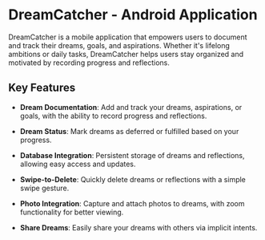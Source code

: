 # DreamCatcher - Android Application
DreamCatcher is a mobile application that empowers users to document and track their dreams, goals, and aspirations. Whether it's lifelong ambitions or daily tasks, DreamCatcher helps users stay organized and motivated by recording progress and reflections.

## Key Features
- **Dream Documentation**: Add and track your dreams, aspirations, or goals, with the ability to record progress and reflections.

- **Dream Status**: Mark dreams as deferred or fulfilled based on your progress.

- **Database Integration**: Persistent storage of dreams and reflections, allowing easy access and updates.

- **Swipe-to-Delete**: Quickly delete dreams or reflections with a simple swipe gesture.

- **Photo Integration**: Capture and attach photos to dreams, with zoom functionality for better viewing.

- **Share Dreams**: Easily share your dreams with others via implicit intents.
